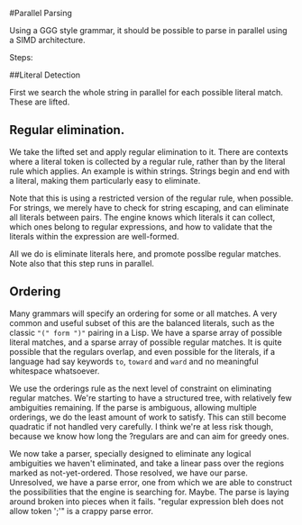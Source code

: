 #Parallel Parsing


Using a GGG style grammar, it should be possible to parse in parallel using a SIMD architecture.

Steps:

##Literal Detection

First we search the whole string in parallel for each possible literal match. These are lifted.

## Regular elimination.

We take the lifted set and apply regular elimination to it. There are contexts where a literal token is collected by a regular rule, rather than by the literal rule which applies. An example is within strings. Strings begin and end with a literal, making them particularly easy to eliminate. 

Note that this is using a restricted version of the regular rule, when possible. For strings, we merely have to check for string escaping, and can eliminate all literals between pairs. The engine knows which literals it can collect, which ones belong to regular expressions, and how to validate that the literals within the expression are well-formed. 

All we do is eliminate literals here, and promote posslbe regular matches.  Note also that this step runs in parallel. 

## Ordering

Many grammars will specify an ordering for some or all matches. A very common and useful subset of this are the balanced literals, such as the classic `"(" form ")"` pairing in a Lisp. We have a sparse array of possible literal matches, and a sparse array of possible regular matches. It is quite possible that the regulars overlap, and even possible for the literals, if a language had say keywords `to`, `toward` and `ward` and no meaningful whitespace whatsoever. 

We use the orderings rule as the next level of constraint on eliminating regular matches. We're starting to have a structured tree, with relatively few ambiguities remaining. If the parse is ambiguous, allowing multiple orderings, we do the least amount of work to satisfy. This can still become quadratic if not handled very carefully. I think we're at less risk though, because we know how long the ?regulars are and can aim for greedy ones. 

We now take a parser, specially designed to eliminate any logical ambiguities we haven't eliminated, and take a linear pass over the regions marked as not-yet-ordered. Those resolved, we have our parse. Unresolved, we have a parse error, one from which we are able to construct the possibilities that the engine is searching for. Maybe. The parse is laying around broken into pieces when it fails. "regular expression bleh does not allow token ';'" is a crappy parse error. 
